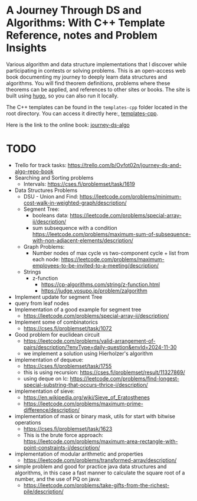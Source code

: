 # A Journey Through DS and Algorithms: With C++ Template Reference, notes and Problem Insights
Various algorithm and data structure implementations that I discover while participating in contests or solving problems.
This is an open-access web book documenting my journey to deeply learn data structures and algorithms. You will find theorem definitions, problems where these theorems can be applied, and references to other sites or books.
The site is built using [hugo](https://gohugo.io/getting-started/quick-start/), so you can also run it locally.

The C++ templates can be found in the `templates-cpp` folder located in the root directory. You can access it directly here:, [templates-cpp](https://github.com/PabloTabilo/journey-ds-algo/tree/main/templates-cpp).

Here is the link to the online book: [journey-ds-algo](https://pablotabilo.github.io/journey-ds-algo/)

# TODO
* Trello for track tasks: https://trello.com/b/Ovfot02n/journey-ds-and-algo-repo-book
* Searching and Sorting problems
    * Intervals: https://cses.fi/problemset/task/1619
* Data Structures Problems
    * DSU - Union and Find: https://leetcode.com/problems/minimum-cost-walk-in-weighted-graph/description/
    * Segment Tree:
        * booleans data: https://leetcode.com/problems/special-array-ii/description/
        * sum subsequence with a condition https://leetcode.com/problems/maximum-sum-of-subsequence-with-non-adjacent-elements/description/
    * Graph Problems: 
        * Number nodes of max cycle vs two-component cycle + list from each node: https://leetcode.com/problems/maximum-employees-to-be-invited-to-a-meeting/description/
    * Strings
        * z-function
            * https://cp-algorithms.com/string/z-function.html
            * https://judge.yosupo.jp/problem/zalgorithm
* Implement update for segment Tree
* query from leaf nodes
* Implementation of a good example for segment tree
    - https://leetcode.com/problems/special-array-ii/description/
* Implement some of combinatorics
    - https://cses.fi/problemset/task/1072
* Good problem for euclidean circuit
    - https://leetcode.com/problems/valid-arrangement-of-pairs/description/?envType=daily-question&envId=2024-11-30
    - we implement a solution using Hierholzer's algorithm
* implementation of dequeue:
    - https://cses.fi/problemset/task/1755
    - this is using recursion: https://cses.fi/problemset/result/11327869/
    - using deque on lc: https://leetcode.com/problems/find-longest-special-substring-that-occurs-thrice-i/description/
* implementation of sieve:
    - https://en.wikipedia.org/wiki/Sieve_of_Eratosthenes
    - https://leetcode.com/problems/maximum-prime-difference/description/
* implementation of mask or binary mask, utils for start with bitwise operations
    - https://cses.fi/problemset/task/1623
    - This is the brute force approach: https://leetcode.com/problems/maximum-area-rectangle-with-point-constraints-i/description/
* implementation of modular arithmetic and properties
    - https://leetcode.com/problems/transformed-array/description/
* simple problem and good for practice java data structures and algorithms, in this case a fast manner to calculate the square root of a number, and the use of PQ on java:
    - https://leetcode.com/problems/take-gifts-from-the-richest-pile/description/

